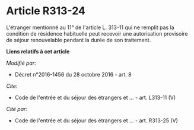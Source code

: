# Article R313-24

L'étranger mentionné au 11° de l'article L. 313-11 qui ne remplit pas la condition de résidence habituelle peut recevoir une
autorisation provisoire de séjour renouvelable pendant la durée de son traitement.

**Liens relatifs à cet article**

_Modifié par_:

  - Décret n°2016-1456 du 28 octobre 2016 - art. 8

_Cite_:

  - Code de l'entrée et du séjour des étrangers et ... - art. L313-11 (V)

_Cité par_:

  - Code de l'entrée et du séjour des étrangers et ... - art. R313-25 (V)
